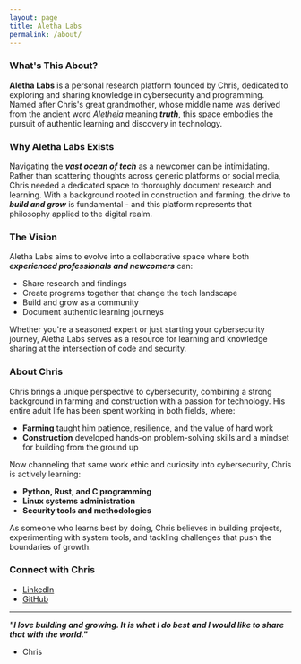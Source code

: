 ```yaml
---
layout: page
title: Aletha Labs
permalink: /about/
---
```


### What's This About?

**Aletha Labs** is a personal research platform founded by Chris, dedicated to exploring and sharing knowledge in cybersecurity and programming. Named after Chris's great grandmother, whose middle name was derived from the ancient word *Aletheia* meaning ***truth***, this space embodies the pursuit of authentic learning and discovery in technology.

### Why Aletha Labs Exists

Navigating the ***vast ocean of tech*** as a newcomer can be intimidating. Rather than scattering thoughts across generic platforms or social media, Chris needed a dedicated space to thoroughly document research and learning. With a background rooted in construction and farming, the drive to ***build and grow*** is fundamental - and this platform represents that philosophy applied to the digital realm.

### The Vision

Aletha Labs aims to evolve into a collaborative space where both ***experienced professionals and newcomers*** can:

- Share research and findings
- Create programs together that change the tech landscape
- Build and grow as a community
- Document authentic learning journeys

Whether you're a seasoned expert or just starting your cybersecurity journey, Aletha Labs serves as a resource for learning and knowledge sharing at the intersection of code and security.

### About Chris

Chris brings a unique perspective to cybersecurity, combining a strong background in farming and construction with a passion for technology. His entire adult life has been spent working in both fields, where:

- **Farming** taught him patience, resilience, and the value of hard work
- **Construction** developed hands-on problem-solving skills and a mindset for building from the ground up

Now channeling that same work ethic and curiosity into cybersecurity, Chris is actively learning:

- **Python, Rust, and C programming**
- **Linux systems administration**
- **Security tools and methodologies**

As someone who learns best by doing, Chris believes in building projects, experimenting with system tools, and tackling challenges that push the boundaries of growth.

### Connect with Chris

- [LinkedIn](https://www.linkedin.com/in/christopher-piccus-b287a2386)
- [GitHub](https://github.com/AlethaLabs)

---

***"I love building and growing. It is what I do best and I would like to share that with the world."***

- Chris
